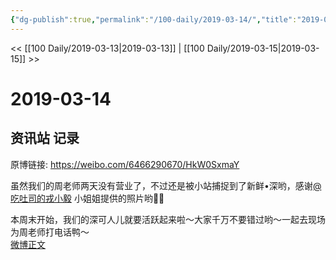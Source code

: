 ```yaml
---
{"dg-publish":true,"permalink":"/100-daily/2019-03-14/","title":"2019-03-14"}
---
```



<< [[100 Daily/2019-03-13\|2019-03-13]] | [[100 Daily/2019-03-15\|2019-03-15]] >>

# 2019-03-14

## 资讯站 记录

原博链接: https://weibo.com/6466290670/HkW0SxmaY

虽然我们的周老师两天没有营业了，不过还是被小站捕捉到了新鲜•深哟，感谢[@吃吐司的戎小毅](https://weibo.com/n/%E5%90%83%E5%90%90%E5%8F%B8%E7%9A%84%E6%88%8E%E5%B0%8F%E6%AF%85) 小姐姐提供的照片哟🐰🐰

本周末开始，我们的深可人儿就要活跃起来啦～大家千万不要错过哟～一起去现场为周老师打电话鸭～  
[微博正文](https://m.weibo.cn/5516625428/4348813588122679)
